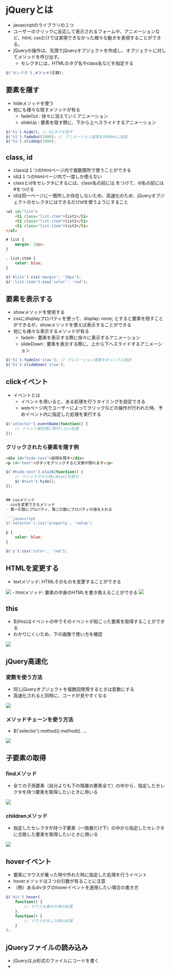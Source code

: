 # jQueryとは
- javascriptのライブラリの１つ
- ユーザーのクリックに反応して表示されるフォームや、アニメーションなど、html, cssだけでは実現できなかった様々な動きを表現することができる。
- jQueryの操作は、先頭でjQueryオブジェクトを作成し、オブジェクトに対してメソッドを呼び出す。
    - セレクタには、HTMLのタグ名やclass名などを指定する
```javascript
$('セレクタ').メソッド(引数);
```

## 要素を隠す
- hideメソッドを使う
- 他にも様々な隠すメソッドが有る
    - fadeOut : 徐々に消えていくアニメーション
    - slideUp : 要素を隠す際に、下から上へスライドするアニメーション
```javascript
$('h1').hide(); // h1タグを隠す
$('h1').fadeOut(1000); // アニメーション速度を1000msに指定
$('h1').slideUp(1000);
```


## class, id
- classは１つのhtmlページ内で複数箇所で使うことができる
- idは１つのhtmlページ内で一度しか使えない
- classとidをセレクタにするには、class名の前には.をつけて、id名の前には#をつける
- idは同一ページに一箇所しか存在しないため、高速化のため、jQueryオブジェクトのセレクタにはできるだけidを使うようにすること
```html
<ul id="list">
    <li class="list-item">list1</li>
    <li class="list-item">list2</li>
    <li class="list-item">list3</li>
</ul>
```
```css
# list {
    margin: 10px;
}

. list-item {
    color: blue;
}
```

```javascript
$('#list').css('margin': '20px');
$('.list-item').css('color': 'red');
```

## 要素を表示する
- showメソッドを使用する
- cssにdisplayプロパティを使って、display: none; とすると要素を隠すことができるが、showメソッドを使えば表示することができる
- 他にも様々な表示するメソッドが有る
    - fadeIn : 要素を表示する際に徐々に表示するアニメーション
    - slideDown : 要素を表示する際に、上から下へスライドするアニメーション

```javascript
$('h1').fadeIn('slow'); // アニメーション速度をゆっくりに指定
$('h1').slideDown('slow');
```

## clickイベント
- イベントとは
    - イベントを用いると、ある処理を行うタイミングを設定できる
    - webページ内でユーザーによってクリックなどの操作が行われた時、予めイベント内に指定した処理を実行する
```javascript
$('selector').eventName(function() {
    // イベント発生時に実行したい処理　
});
```

### クリックされたら要素を隠す例
```html
<div id="hide-text">説明を隠す</div>
<p id="text">ボタンをクリックすると文章が隠れます</p>
```

```javascript
$('#hide-text').click(function() {
    // クリックされた時に#textを隠す
    $('#text').hide();
});


## cssメソッド
- cssを変更できるメソッド
- 第一引数にプロパティ、第二引数にプロパティの値を入れる

```javascript
$('selector').css('property', 'value')
```
```css
p {
    color: blue;
}
```
```javascript
$('p').css('color', 'red');
```

## HTMLを変更する
- textメソッド: HTMLそのものを変更することができる
<img src='./image/change_html_by_text_method.png'>
- htmlメソッド: 要素の中身のHTMLを書き換えることができる
<img src='./image/change_html_by_html_method.png'>



## this
- $(this)はイベントの中でそのイベントが起こった要素を取得することができる
- わかりにくいため、下の画像で使い方を確認
<img src='./image/usage_this.png'>


## jQuery高速化
### 変数を使う方法
- 同じjQueryオブジェクトを複数回使用するときは変数にする
- 高速化されると同時に、コードが見やすくなる
<img src='./image/usage_variable.png'>

### メソッドチェーンを使う方法
- $('selector').method().method(). ...
<img src='./image/usage_methodChain.png'>


## 子要素の取得
### findメソッド
- 全ての子孫要素（自分よりも下の階層の要素全て）の中から、指定したセレクタを持つ要素を取得したいときに用いる
<img src='./image/get_childElement.png'>

### childrenメソッド
- 指定したセレクタが持つ子要素（一階層だけ下）の中から指定したセレクタに合致した要素を取得したいときに用いる
<img src='./image/get_one_childElement.png'>


## hoverイベント
- 要素にマウスが乗った時や外れた時に指定した処理を行うイベント
- hoverメソッドは２つの引数が有ることに注意
- （例）あるdivタグのhoverイベントを適用したい場合の書き方
```javascript
$('div').hover(
    function() {
        // マウスを乗せた時の処理
    },
    function() {
        // マウスを外した時の処理　
    }
);
```

## jQueryファイルの読み込み
- jQueryは.js形式のファイルにコードを書く
- <script>はcssファイルの読み込みのように<head>タグの中にも書けるが、</body>タグの直前に書くことで、webページの表示速度をより早めることができる
<img src="./image/import_jqueryFile.png">
- jqueryのコードは以下のように書く。
```javascript
$(function(){
    // この中にjQueryのコードを書く
});
```


## モーダルの表示非表示
### モーダルにする
1. モーダルをcssで非表示にする　
2. ログインボタンにclickイベントを設定
3. clickイベントでモーダルを表示
```css
.login-modal-wrapper {
    display: none;
}
```
```javascript
$('#login-show').click(function() {
    $('#login-modal').fadeIn();
});
```

## addClass
- addClassメソッドを用いると、指定した要素にクラスを追加することができる
```html
<p class="text-contents"></p>
```
```javascript
$('.text-contents').addClass('text-active');
```

## removeClass
- removeClassメソッドを用いると、指定した要素から指定したクラスを取り除くことができる
- 下の例は、text-contentsクラスについた要素から、text-activeというクラスを取り除いている
```html
<p class="text-contents text-active"></p>
```
```javascript
$('.text-contents').removeClass('text-active');
```

## this, findの使い方（復習）
- textクラスのクリックイベントを作成し、その中で、textクラス内のanswerクラスを変数化し、answerがopenというクラスを持っていれば、removeClassメソッドを用いて、answerからopenを取り除く。
<img src="./image/open_close_if.png">
```javascript
$('.text').click(function(){
    var $answer = $(this).find('.answer')
    if ($answer.hasClass('open')){
        $answer.removeClass('open');
    }else{
        $answer.addClass('open');
    }
});
```
